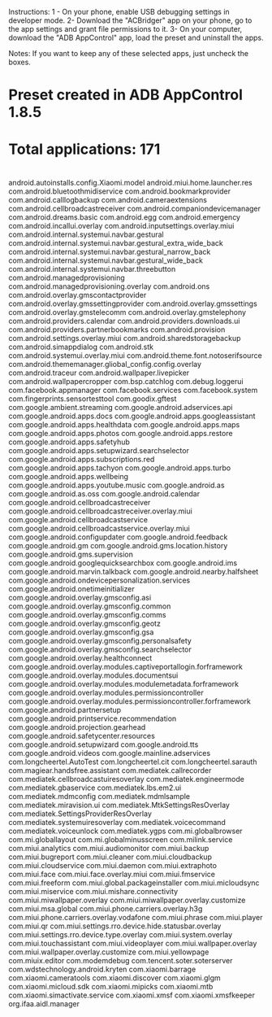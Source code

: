 Instructions: 1 - On your phone, enable USB debugging settings in developer mode.
2- Download the "ACBridger" app on your phone, go to the app settings and grant file permissions to it.
3- On your computer, download the "ADB AppControl" app, load the preset and uninstall the apps.

Notes: If you want to keep any of these selected apps, just uncheck the boxes.

# Preset created in ADB AppControl 1.8.5
# Total applications: 171
# 
android.autoinstalls.config.Xiaomi.model
android.miui.home.launcher.res
com.android.bluetoothmidiservice
com.android.bookmarkprovider
com.android.calllogbackup
com.android.cameraextensions
com.android.cellbroadcastreceiver
com.android.companiondevicemanager
com.android.dreams.basic
com.android.egg
com.android.emergency
com.android.incallui.overlay
com.android.inputsettings.overlay.miui
com.android.internal.systemui.navbar.gestural
com.android.internal.systemui.navbar.gestural_extra_wide_back
com.android.internal.systemui.navbar.gestural_narrow_back
com.android.internal.systemui.navbar.gestural_wide_back
com.android.internal.systemui.navbar.threebutton
com.android.managedprovisioning
com.android.managedprovisioning.overlay
com.android.ons
com.android.overlay.gmscontactprovider
com.android.overlay.gmssettingprovider
com.android.overlay.gmssettings
com.android.overlay.gmstelecomm
com.android.overlay.gmstelephony
com.android.providers.calendar
com.android.providers.downloads.ui
com.android.providers.partnerbookmarks
com.android.provision
com.android.settings.overlay.miui
com.android.sharedstoragebackup
com.android.simappdialog
com.android.stk
com.android.systemui.overlay.miui
com.android.theme.font.notoserifsource
com.android.thememanager.gliobal_config.config.overlay
com.android.traceur
com.android.wallpaper.livepicker
com.android.wallpapercropper
com.bsp.catchlog
com.debug.loggerui
com.facebook.appmanager
com.facebook.services
com.facebook.system
com.fingerprints.sensortesttool
com.goodix.gftest
com.google.ambient.streaming
com.google.android.adservices.api
com.google.android.apps.docs
com.google.android.apps.googleassistant
com.google.android.apps.healthdata
com.google.android.apps.maps
com.google.android.apps.photos
com.google.android.apps.restore
com.google.android.apps.safetyhub
com.google.android.apps.setupwizard.searchselector
com.google.android.apps.subscriptions.red
com.google.android.apps.tachyon
com.google.android.apps.turbo
com.google.android.apps.wellbeing
com.google.android.apps.youtube.music
com.google.android.as
com.google.android.as.oss
com.google.android.calendar
com.google.android.cellbroadcastreceiver
com.google.android.cellbroadcastreceiver.overlay.miui
com.google.android.cellbroadcastservice
com.google.android.cellbroadcastservice.overlay.miui
com.google.android.configupdater
com.google.android.feedback
com.google.android.gm
com.google.android.gms.location.history
com.google.android.gms.supervision
com.google.android.googlequicksearchbox
com.google.android.ims
com.google.android.marvin.talkback
com.google.android.nearby.halfsheet
com.google.android.ondevicepersonalization.services
com.google.android.onetimeinitializer
com.google.android.overlay.gmsconfig.asi
com.google.android.overlay.gmsconfig.common
com.google.android.overlay.gmsconfig.comms
com.google.android.overlay.gmsconfig.geotz
com.google.android.overlay.gmsconfig.gsa
com.google.android.overlay.gmsconfig.personalsafety
com.google.android.overlay.gmsconfig.searchselector
com.google.android.overlay.healthconnect
com.google.android.overlay.modules.captiveportallogin.forframework
com.google.android.overlay.modules.documentsui
com.google.android.overlay.modules.modulemetadata.forframework
com.google.android.overlay.modules.permissioncontroller
com.google.android.overlay.modules.permissioncontroller.forframework
com.google.android.partnersetup
com.google.android.printservice.recommendation
com.google.android.projection.gearhead
com.google.android.safetycenter.resources
com.google.android.setupwizard
com.google.android.tts
com.google.android.videos
com.google.mainline.adservices
com.longcheertel.AutoTest
com.longcheertel.cit
com.longcheertel.sarauth
com.magiear.handsfree.assistant
com.mediatek.callrecorder
com.mediatek.cellbroadcastuiresoverlay
com.mediatek.engineermode
com.mediatek.gbaservice
com.mediatek.lbs.em2.ui
com.mediatek.mdmconfig
com.mediatek.mdmlsample
com.mediatek.miravision.ui
com.mediatek.MtkSettingsResOverlay
com.mediatek.SettingsProviderResOverlay
com.mediatek.systemuiresoverlay
com.mediatek.voicecommand
com.mediatek.voiceunlock
com.mediatek.ygps
com.mi.globalbrowser
com.mi.globallayout
com.mi.globalminusscreen
com.milink.service
com.miui.analytics
com.miui.audiomonitor
com.miui.backup
com.miui.bugreport
com.miui.cleaner
com.miui.cloudbackup
com.miui.cloudservice
com.miui.daemon
com.miui.extraphoto
com.miui.face
com.miui.face.overlay.miui
com.miui.fmservice
com.miui.freeform
com.miui.global.packageinstaller
com.miui.micloudsync
com.miui.miservice
com.miui.mishare.connectivity
com.miui.miwallpaper.overlay
com.miui.miwallpaper.overlay.customize
com.miui.msa.global
com.miui.phone.carriers.overlay.h3g
com.miui.phone.carriers.overlay.vodafone
com.miui.phrase
com.miui.player
com.miui.qr
com.miui.settings.rro.device.hide.statusbar.overlay
com.miui.settings.rro.device.type.overlay
com.miui.system.overlay
com.miui.touchassistant
com.miui.videoplayer
com.miui.wallpaper.overlay
com.miui.wallpaper.overlay.customize
com.miui.yellowpage
com.miuix.editor
com.modemdebug
com.tencent.soter.soterserver
com.wdstechnology.android.kryten
com.xiaomi.barrage
com.xiaomi.cameratools
com.xiaomi.discover
com.xiaomi.glgm
com.xiaomi.micloud.sdk
com.xiaomi.mipicks
com.xiaomi.mtb
com.xiaomi.simactivate.service
com.xiaomi.xmsf
com.xiaomi.xmsfkeeper
org.ifaa.aidl.manager
